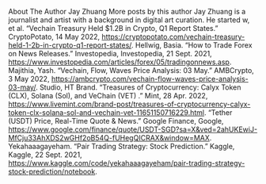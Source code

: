 
About The Author Jay Zhuang More posts by this author Jay Zhuang is a journalist and artist with a background in digital art curation. He started w, et al. “Vechain Treasury Held $1.2B in Crypto, Q1 Report States.” CryptoPotato, 14 May 2022, https://cryptopotato.com/vechain-treasury-held-1-2b-in-crypto-q1-report-states/. 
Hellwig, Basia. “How to Trade Forex on News Releases.” Investopedia, Investopedia, 21 Sept. 2021, https://www.investopedia.com/articles/forex/05/tradingonnews.asp. 
Majithia, Yash. “Vechain, Flow, Waves Price Analysis: 03 May.” AMBCrypto, 3 May 2022, https://ambcrypto.com/vechain-flow-waves-price-analysis-03-may/. 
Studio, HT Brand. “Treasures of Cryptocurrency: Calyx Token (CLX), Solana (Sol), and VeChain (VET) .” Mint, 28 Apr. 2022, https://www.livemint.com/brand-post/treasures-of-cryptocurrency-calyx-token-clx-solana-sol-and-vechain-vet-11651150716229.html. 
“Tether (USDT) Price, Real-Time Quote & News.” Google Finance, Google, https://www.google.com/finance/quote/USDT-SGD?sa=X&ved=2ahUKEwiJ-MfCju33AhXDS2wGHf2oB54Q-fUHegQICRAX&window=MAX. 
Yekahaaagayeham. “Pair Trading Strategy: Stock Prediction.” Kaggle, Kaggle, 22 Sept. 2021, https://www.kaggle.com/code/yekahaaagayeham/pair-trading-strategy-stock-prediction/notebook. 

